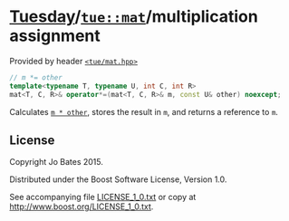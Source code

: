 [Tuesday](../../../README.md)/[`tue::mat`](../../headers/mat.md)/multiplication assignment
==========================================================================================
Provided by header [`<tue/mat.hpp>`](../../headers/mat.md)

```c++
// m *= other
template<typename T, typename U, int C, int R>
mat<T, C, R>& operator*=(mat<T, C, R>& m, const U& other) noexcept;
```

Calculates [`m * other`](multiplication.md), stores the result in `m`, and
returns a reference to `m`.

License
-------
Copyright Jo Bates 2015.

Distributed under the Boost Software License, Version 1.0.

See accompanying file [LICENSE_1_0.txt](../../../LICENSE_1_0.txt) or copy at
http://www.boost.org/LICENSE_1_0.txt.
